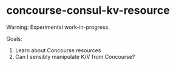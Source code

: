 # concourse-consul-kv-resource

Warning: Experimental work-in-progress.

Goals:

1. Learn about Concourse resources
2. Can I sensibly manipulate K/V from Concourse?
